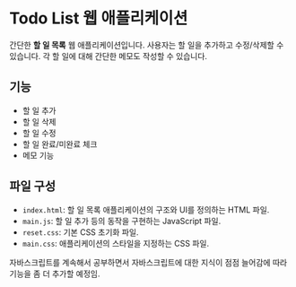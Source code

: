# Todo List 웹 애플리케이션

간단한 **할 일 목록** 웹 애플리케이션입니다. 사용자는 할 일을 추가하고 수정/삭제할 수 있습니다. 각 할 일에 대해 간단한 메모도 작성할 수 있습니다.

## 기능
- 할 일 추가
- 할 일 삭제
- 할 일 수정
- 할 일 완료/미완료 체크
- 메모 기능

## 파일 구성
- `index.html`: 할 일 목록 애플리케이션의 구조와 UI를 정의하는 HTML 파일.
- `main.js`: 할 일 추가 등의 동작을 구현하는 JavaScript 파일.
- `reset.css`: 기본 CSS 초기화 파일.
- `main.css`: 애플리케이션의 스타일을 지정하는 CSS 파일.



자바스크립트를 계속해서 공부하면서 자바스크립트에 대한 지식이 점점 늘어감에 따라 기능을 좀 더 추가할 예정임.